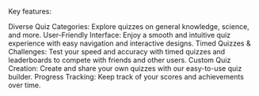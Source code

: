 Key features:

Diverse Quiz Categories: Explore quizzes on general knowledge, science, and more.
User-Friendly Interface: Enjoy a smooth and intuitive quiz experience with easy navigation and interactive designs.
Timed Quizzes & Challenges: Test your speed and accuracy with timed quizzes and leaderboards to compete with friends and other users.
Custom Quiz Creation: Create and share your own quizzes with our easy-to-use quiz builder.
Progress Tracking: Keep track of your scores and achievements over time.
